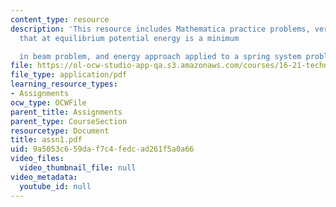 ```yaml
---
content_type: resource
description: 'This resource includes Mathematica practice problems, verification of
  that at equilibrium potential energy is a minimum

  in beam problem, and energy approach applied to a spring system problem.'
file: https://ol-ocw-studio-app-qa.s3.amazonaws.com/courses/16-21-techniques-for-structural-analysis-and-design-spring-2005/9a5053c659daf7c4fedcad261f5a0a66_assn1.pdf
file_type: application/pdf
learning_resource_types:
- Assignments
ocw_type: OCWFile
parent_title: Assignments
parent_type: CourseSection
resourcetype: Document
title: assn1.pdf
uid: 9a5053c6-59da-f7c4-fedc-ad261f5a0a66
video_files:
  video_thumbnail_file: null
video_metadata:
  youtube_id: null
---
```

